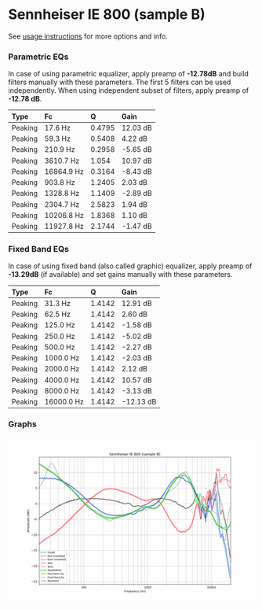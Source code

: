 # Sennheiser IE 800 (sample B)
See [usage instructions](https://github.com/jaakkopasanen/AutoEq#usage) for more options and info.

### Parametric EQs
In case of using parametric equalizer, apply preamp of **-12.78dB** and build filters manually
with these parameters. The first 5 filters can be used independently.
When using independent subset of filters, apply preamp of **-12.78 dB**.

| Type    | Fc         |      Q | Gain     |
|:--------|:-----------|:-------|:---------|
| Peaking | 17.6 Hz    | 0.4795 | 12.03 dB |
| Peaking | 59.3 Hz    | 0.5408 | 4.22 dB  |
| Peaking | 210.9 Hz   | 0.2958 | -5.65 dB |
| Peaking | 3610.7 Hz  | 1.054  | 10.97 dB |
| Peaking | 16864.9 Hz | 0.3164 | -8.43 dB |
| Peaking | 903.8 Hz   | 1.2405 | 2.03 dB  |
| Peaking | 1328.8 Hz  | 1.1409 | -2.89 dB |
| Peaking | 2304.7 Hz  | 2.5823 | 1.94 dB  |
| Peaking | 10206.8 Hz | 1.8368 | 1.10 dB  |
| Peaking | 11927.8 Hz | 2.1744 | -1.47 dB |

### Fixed Band EQs
In case of using fixed band (also called graphic) equalizer, apply preamp of **-13.29dB**
(if available) and set gains manually with these parameters.

| Type    | Fc         |      Q | Gain      |
|:--------|:-----------|:-------|:----------|
| Peaking | 31.3 Hz    | 1.4142 | 12.91 dB  |
| Peaking | 62.5 Hz    | 1.4142 | 2.60 dB   |
| Peaking | 125.0 Hz   | 1.4142 | -1.58 dB  |
| Peaking | 250.0 Hz   | 1.4142 | -5.02 dB  |
| Peaking | 500.0 Hz   | 1.4142 | -2.27 dB  |
| Peaking | 1000.0 Hz  | 1.4142 | -2.03 dB  |
| Peaking | 2000.0 Hz  | 1.4142 | 2.12 dB   |
| Peaking | 4000.0 Hz  | 1.4142 | 10.57 dB  |
| Peaking | 8000.0 Hz  | 1.4142 | -3.13 dB  |
| Peaking | 16000.0 Hz | 1.4142 | -12.13 dB |

### Graphs
![](./Sennheiser%20IE%20800%20(sample%20B).png)